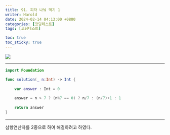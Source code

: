 ```yaml
---
title: 91. 피자 나눠 먹기 1
writer: Harold
date: 2024-02-14 04:13:00 +0800
categories: [코딩테스트]
tags: [코딩테스트]

toc: true
toc_sticky: true
---
```

![](https://velog.velcdn.com/images/haroldfromk/post/09f6b49c-4f32-4bee-830f-1457ee7cb5bc/image.png)

---
```swift
import Foundation

func solution(_ n:Int) -> Int {
    
    var answer : Int = 0
    
    answer = n > 7 ? (n%7 == 0) ? n/7 : (n/7)+1 : 1
    
    return answer
}

```
---
삼항연산자를 2중으로 하여 해결하려고 하였다.